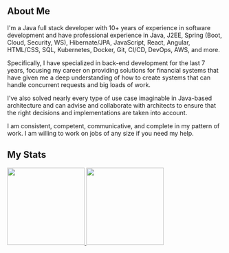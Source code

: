 ## About Me

I'm a Java full stack developer with 10+ years of experience in software development and have professional experience in Java, J2EE, Spring (Boot, Cloud, Security, WS), Hibernate/JPA, JavaScript, React, Angular, HTML/CSS, SQL, Kubernetes, Docker, Git, CI/CD, DevOps, AWS, and more.

Specifically, I have specialized in back-end development for the last 7 years, focusing my career on providing solutions for financial systems that have given me a deep understanding of how to create systems that can handle concurrent requests and big loads of work.
 
I've also solved nearly every type of use case imaginable in Java-based architecture and can advise and collaborate with architects to ensure that the right decisions and implementations are taken into account.
 
I am consistent, competent, communicative, and complete in my pattern of work. I am willing to work on jobs of any size if you need my help.

## My Stats

<p>
<a href="https://github.com/msnbaxter">
  <img height="180em" src="https://github-readme-stats-eight-theta.vercel.app/api?username=smiledev1230&show_icons=true&theme=algolia&include_all_commits=true&count_private=true"/>
  <img height="180em" src="https://github-readme-stats-eight-theta.vercel.app/api/top-langs/?username=msnbaxter&layout=compact&langs_count=8&theme=algolia"/>
</a>
</p>
